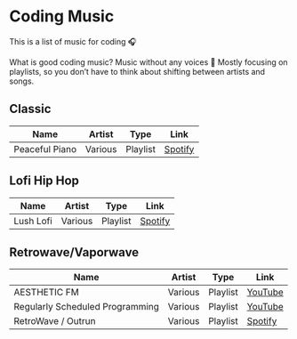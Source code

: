 # Coding Music

This is a list of music for coding 🎧 

What is good coding music? Music without any voices 🎤 Mostly focusing on playlists, so you don’t have to think about shifting between artists and songs.

## Classic

| Name           | Artist  | Type     | Link                      |
|----------------|---------|----------|---------------------------|
| Peaceful Piano | Various | Playlist | [Spotify][peaceful-piano] |

[peaceful-piano]: https://open.spotify.com/user/spotify/playlist/37i9dQZF1DX4sWSpwq3LiO?si=2CrSEIzpQu-bKQKdEUxdaA 

## Lofi Hip Hop

| Name      | Artist  | Type     | Link                 |
|-----------|---------|----------|----------------------|
| Lush Lofi | Various | Playlist | [Spotify][lush-lofi] |

[lush-lofi]: https://open.spotify.com/user/spotify/playlist/37i9dQZF1DXc8kgYqQLMfH?si=bvFe73N9Tv6I4cchw7Z4nA

## Retrowave/Vaporwave

| Name                            | Artist  | Type     | Link                           |
|---------------------------------|---------|----------|--------------------------------|
| AESTHETIC FM                    | Various | Playlist | [YouTube][aesthetic-fm]        |
| Regularly Scheduled Programming | Various | Playlist | [YouTube][regularly-scheduled] |
| RetroWave / Outrun              | Various | Playlist | [Spotify][retrowave-outrun]    |

[aesthetic-fm]: https://www.youtube.com/watch?v=MKx71DQ7giE
[regularly-scheduled]: https://www.youtube.com/watch?v=K1iS-_EQMGE
[retrowave-outrun]: https://open.spotify.com/user/spotify/playlist/37i9dQZF1DXdLEN7aqioXM?si=8qhLGy5rQSuAhQ3cgSFnwg 
